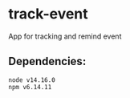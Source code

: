 # track-event
App for tracking and remind event

## Dependencies:
```
node v14.16.0
npm v6.14.11
```
